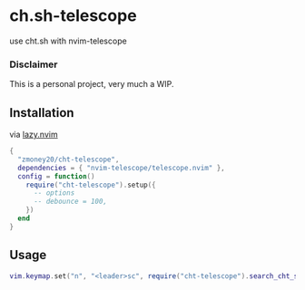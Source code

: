 # ch.sh-telescope
use cht.sh with nvim-telescope

### Disclaimer
This is a personal project, very much a WIP.

## Installation
via [lazy.nvim](https://github.com/folke/lazy.nvim)
```lua
{
  "zmoney20/cht-telescope",
  dependencies = { "nvim-telescope/telescope.nvim" },
  config = function()
    require("cht-telescope").setup({
      -- options
      -- debounce = 100,
    })
  end
}
```

## Usage
```lua
vim.keymap.set("n", "<leader>sc", require("cht-telescope").search_cht_sh, { desc = "[S]earch [C]heat Sheet" })
```

